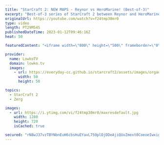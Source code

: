 ```yaml
---
title: "StarCraft 2: NEW MAPS - Reynor vs HeroMarine! (Best-of-3)"
excerpt: "Best-of-3 series of StarCraft 2 between Reynor and HeroMarine. This series is a great example of the \"tempo advantage\" that we see all the time in StarCraft 2. First it's in favour of the Terran, then it's in favour of the Zerg.  Support my work: https://patreon.com/lowkotv Lowko Merch: https://lowko.shop"
originalUrl: https://youtube.com/watch?v=f24tmp30mr0
type: video
length: PT29M54S
publishedDateTime: 2023-01-12T09:46:16Z
heat: 50

featuredContent: "<iframe width=\"800\" height=\"500\" frameborder=\"0\" src=\"https://www.youtube.com/embed/f24tmp30mr0\" allow=\"accelerometer; autoplay; encrypted-media; gyroscope; picture-in-picture\" allowfullscreen></iframe>"

provider:
  name: LowkoTV
  domain: lowko.tv
  images:
    - url: https://everyday-cc.github.io/starcraft2/assets/images/organizations/lowko.tv-50x50.jpg
      width: 50
      height: 50

topics:
  - StarCraft 2
  - Zerg

images:
  - url: https://i.ytimg.com/vi/f24tmp30mr0/maxresdefault.jpg
    width: 1280
    height: 720
    isCached: true

secured: "rN8wJ37vzTBYNbnEuH6cbsHuEYavL759plDjDDeAjiQUvZmext8CoeoeIwxigV5H+0Ks/SHS+irK5NKQKrMg5dslz1rPn3CVK+9SHYOTq4N3zMFnaw4kKjB665tW/rZr/p2oGRtp1KgA8uV/e1vU/O8JnYaox2sjWZSNLDQtiALhV45eKR6yFRqdfmcQwV4DhSpxYV/pFmhcLqzcyQJi6orMu9CD3Z+d73nl06RhWelAFFh+n9uT74J5VCgQaaNBW3UuwLRD7TqoqLNPf8AOCHF5Lx2oqi4oYuvicbxWG/dhaBBdtwvDxngRglGHuj6RMg3guza/euFy78D5cFJcHBhnpCT9xc2CXavFShhSSRSrXRACHg8O5VMNwFTi7/8t9ANqfc5aQ9fZJUVNoLuPAnWr9tPkHlyZS+XBQXUfM3w=;GFZdWRuoW72Kywie8B1OAA=="
---
```



